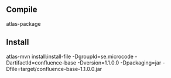 Compile
-------

atlas-package

Install
-------

atlas-mvn install:install-file -DgroupId=se.microcode -DartifactId=confluence-base -Dversion=1.1.0.0 -Dpackaging=jar -Dfile=target/confluence-base-1.1.0.0.jar
